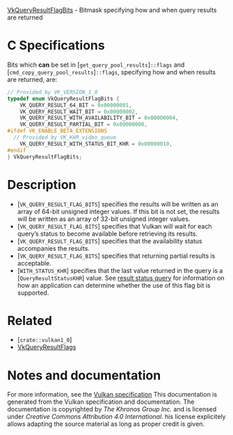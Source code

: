 [VkQueryResultFlagBits](https://www.khronos.org/registry/vulkan/specs/1.3-extensions/man/html/VkQueryResultFlagBits.html) - Bitmask specifying how and when query results are returned

# C Specifications
Bits which  **can**  be set in [`get_query_pool_results`]`::flags` and
[`cmd_copy_query_pool_results`]`::flags`, specifying how and when
results are returned, are:
```c
// Provided by VK_VERSION_1_0
typedef enum VkQueryResultFlagBits {
    VK_QUERY_RESULT_64_BIT = 0x00000001,
    VK_QUERY_RESULT_WAIT_BIT = 0x00000002,
    VK_QUERY_RESULT_WITH_AVAILABILITY_BIT = 0x00000004,
    VK_QUERY_RESULT_PARTIAL_BIT = 0x00000008,
#ifdef VK_ENABLE_BETA_EXTENSIONS
  // Provided by VK_KHR_video_queue
    VK_QUERY_RESULT_WITH_STATUS_BIT_KHR = 0x00000010,
#endif
} VkQueryResultFlagBits;
```

# Description
- [`VK_QUERY_RESULT_FLAG_BITS`] specifies the results will be written as an array of 64-bit unsigned integer values. If this bit is not set, the results will be written as an array of 32-bit unsigned integer values.
- [`VK_QUERY_RESULT_FLAG_BITS`] specifies that Vulkan will wait for each query’s status to become available before retrieving its results.
- [`VK_QUERY_RESULT_FLAG_BITS`] specifies that the availability status accompanies the results.
- [`VK_QUERY_RESULT_FLAG_BITS`] specifies that returning partial results is acceptable.
- [`WITH_STATUS_KHR`] specifies that the last value returned in the query is a [`QueryResultStatusKHR`] value. See [result status query](https://www.khronos.org/registry/vulkan/specs/1.3-extensions/html/vkspec.html#queries-result-status-only) for information on how an application can determine whether the use of this flag bit is supported.

# Related
- [`crate::vulkan1_0`]
- [VkQueryResultFlags]()

# Notes and documentation
For more information, see the [Vulkan specification](https://www.khronos.org/registry/vulkan/specs/1.3-extensions/html/vkspec.html)
This documentation is generated from the Vulkan specification and documentation.
The documentation is copyrighted by *The Khronos Group Inc.* and is licensed under *Creative Commons Attribution 4.0 International*.
his license explicitely allows adapting the source material as long as proper credit is given.
        